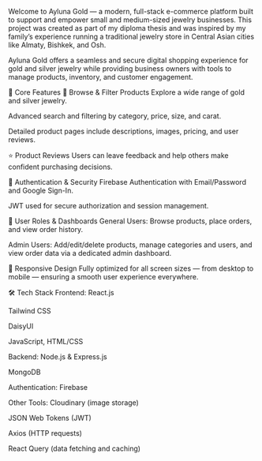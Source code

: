 Welcome to Ayluna Gold — a modern, full-stack e-commerce platform built to support and empower small and medium-sized jewelry businesses. This project was created as part of my diploma thesis and was inspired by my family’s experience running a traditional jewelry store in Central Asian cities like Almaty, Bishkek, and Osh.

Ayluna Gold offers a seamless and secure digital shopping experience for gold and silver jewelry while providing business owners with tools to manage products, inventory, and customer engagement.

💎 Core Features
🛒 Browse & Filter Products
Explore a wide range of gold and silver jewelry.

Advanced search and filtering by category, price, size, and carat.

Detailed product pages include descriptions, images, pricing, and user reviews.

⭐ Product Reviews
Users can leave feedback and help others make confident purchasing decisions.

🔐 Authentication & Security
Firebase Authentication with Email/Password and Google Sign-In.

JWT used for secure authorization and session management.

👥 User Roles & Dashboards
General Users: Browse products, place orders, and view order history.

Admin Users: Add/edit/delete products, manage categories and users, and view order data via a dedicated admin dashboard.

📱 Responsive Design
Fully optimized for all screen sizes — from desktop to mobile — ensuring a smooth user experience everywhere.

🛠️ Tech Stack
Frontend:
React.js

Tailwind CSS

DaisyUI

JavaScript, HTML/CSS

Backend:
Node.js & Express.js

MongoDB

Authentication:
Firebase

Other Tools:
Cloudinary (image storage)

JSON Web Tokens (JWT)

Axios (HTTP requests)

React Query (data fetching and caching)
